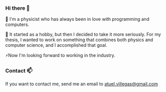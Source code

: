 ### Hi there 👋

🌱 I'm a physicist who has always been in love with programming and computers.

🔭 It started as a hobby, but then I decided to take it more seriously. For my thesis, I wanted to work on something that combines both physics and computer science, and I accomplished that goal. 

⚡Now I'm looking forward to working in the industry.


<!--

[![Linkedin](https://img.shields.io/badge/Linkedin-0A66C2?style=for-the-badge&logo=Linkedin&logoColor=white)](https://www.linkedin.com/in/atuel-villegas-082392173/)

-->
### Contact 📫  
If you want to contact me, send me an email to atuel.villegas@gmail.com 


<!--
**atuel96/atuel96** is a ✨ _special_ ✨ repository because its `README.md` (this file) appears on your GitHub profile.

Here are some ideas to get you started:

- 🔭 I’m currently working on ...
- 🌱 I’m currently learning ...
- 👯 I’m looking to collaborate on ...
- 🤔 I’m looking for help with ...
- 💬 Ask me about ...
- 📫 How to reach me: ...
- 😄 Pronouns: ...
- ⚡ Fun fact: ...
-->
